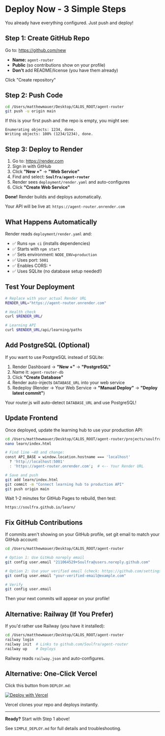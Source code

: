 # Deploy Now - 3 Simple Steps

You already have everything configured. Just push and deploy!

## Step 1: Create GitHub Repo

Go to: https://github.com/new

- **Name:** `agent-router`
- **Public** (so contributions show on your profile)
- **Don't** add README/license (you have them already)

Click "Create repository"

## Step 2: Push Code

```bash
cd /Users/matthewmauer/Desktop/CALOS_ROOT/agent-router
git push -u origin main
```

If this is your first push and the repo is empty, you might see:
```
Enumerating objects: 1234, done.
Writing objects: 100% (1234/1234), done.
```

## Step 3: Deploy to Render

1. Go to: https://render.com
2. Sign in with GitHub
3. Click **"New +"** → **"Web Service"**
4. Find and select: **`Soulfra/agent-router`**
5. Render sees `deployment/render.yaml` and auto-configures
6. Click **"Create Web Service"**

**Done!** Render builds and deploys automatically.

Your API will be live at: `https://agent-router.onrender.com`

## What Happens Automatically

Render reads `deployment/render.yaml` and:
- ✅ Runs `npm ci` (installs dependencies)
- ✅ Starts with `npm start`
- ✅ Sets environment: `NODE_ENV=production`
- ✅ Uses port: `5001`
- ✅ Enables CORS: `*`
- ✅ Uses SQLite (no database setup needed!)

## Test Your Deployment

```bash
# Replace with your actual Render URL
RENDER_URL="https://agent-router.onrender.com"

# Health check
curl $RENDER_URL/

# Learning API
curl $RENDER_URL/api/learning/paths
```

## Add PostgreSQL (Optional)

If you want to use PostgreSQL instead of SQLite:

1. Render Dashboard → **"New +"** → **"PostgreSQL"**
2. Name it: `agent-router-db`
3. Click **"Create Database"**
4. Render auto-injects `DATABASE_URL` into your web service
5. Redeploy (Render → Your Web Service → **"Manual Deploy"** → **"Deploy latest commit"**)

Your router.js will auto-detect `DATABASE_URL` and use PostgreSQL!

## Update Frontend

Once deployed, update the learning hub to use your production API:

```bash
cd /Users/matthewmauer/Desktop/CALOS_ROOT/agent-router/projects/soulfra.github.io
nano learn/index.html

# Find line ~40 and change:
const API_BASE = window.location.hostname === 'localhost'
  ? 'http://localhost:5001'
  : 'https://agent-router.onrender.com';  # <-- Your Render URL

# Save and push
git add learn/index.html
git commit -m "Connect learning hub to production API"
git push origin main
```

Wait 1-2 minutes for GitHub Pages to rebuild, then test:
```
https://soulfra.github.io/learn/
```

## Fix GitHub Contributions

If commits aren't showing on your GitHub profile, set git email to match your GitHub account:

```bash
cd /Users/matthewmauer/Desktop/CALOS_ROOT/agent-router

# Option 1: Use GitHub noreply email
git config user.email "211064529+Soulfra@users.noreply.github.com"

# Option 2: Use your verified email (check: https://github.com/settings/emails)
git config user.email "your-verified-email@example.com"

# Verify
git config user.email
```

Then your next commits will appear on your profile!

## Alternative: Railway (If You Prefer)

If you'd rather use Railway (you have it installed):

```bash
cd /Users/matthewmauer/Desktop/CALOS_ROOT/agent-router
railway login
railway init  # Links to github.com/Soulfra/agent-router
railway up    # Deploys
```

Railway reads `railway.json` and auto-configures.

## Alternative: One-Click Vercel

Click this button from `DEPLOY.md`:

[![Deploy with Vercel](https://vercel.com/button)](https://vercel.com/new/clone?repository-url=https%3A%2F%2Fgithub.com%2FSoulfra%2Fagent-router)

Vercel clones your repo and deploys instantly.

---

**Ready?** Start with Step 1 above!

See `SIMPLE_DEPLOY.md` for full details and troubleshooting.
